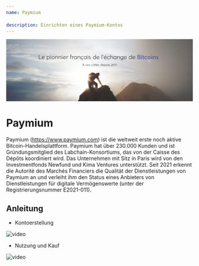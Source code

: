 ```yaml
---
name: Paymium

description: Einrichten eines Paymium-Kontos
---
```


![cover](assets/cover.jpeg)

# Paymium

Paymium (https://www.paymium.com) ist die weltweit erste noch aktive Bitcoin-Handelsplattform. Paymium hat über 230.000 Kunden und ist Gründungsmitglied des Labchain-Konsortiums, das von der Caisse des Dépôts koordiniert wird. Das Unternehmen mit Sitz in Paris wird von den Investmentfonds Newfund und Kima Ventures unterstützt. Seit 2021 erkennt die Autorité des Marchés Financiers die Qualität der Dienstleistungen von Paymium an und verleiht ihm den Status eines Anbieters von Dienstleistungen für digitale Vermögenswerte (unter der Registrierungsnummer E2021-011).

## Anleitung

- Kontoerstellung

![video](https://youtu.be/fioQ7BvmFtI)

- Nutzung und Kauf

![video](https://youtu.be/JVizZzRmJf8)
